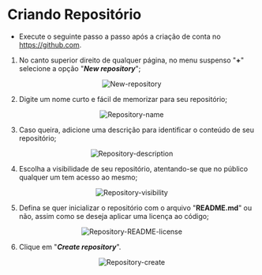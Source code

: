 # Criando Repositório

* Execute o seguinte passo a passo após a criação de conta no https://github.com.

1. No canto superior direito de qualquer página, no menu suspenso "**+**" selecione a opção "_**New repository**_";

<div align="center">
    <img align="center" alt="New-repository" src="https://docs.github.com/assets/cb-11427/images/help/repository/repo-create.png">
</div>

2. Digite um nome curto e fácil de memorizar para seu repositório;

<div align="center">
    <img align="center" alt="Repository-name" src="https://docs.github.com/assets/cb-25139/images/help/repository/create-repository-name.png">
</div>

3. Caso queira, adicione uma descrição para identificar o conteúdo de seu repositório;

<div align="center">
    <img align="center" alt="Repository-description" src="https://docs.github.com/assets/cb-26377/images/help/repository/create-repository-desc.png">
</div>

4. Escolha a visibilidade de seu repositório, atentando-se que no público qualquer um tem acesso ao mesmo;

<div align="center">
    <img align="center" alt="Repository-visibility" src="https://docs.github.com/assets/cb-20877/images/help/repository/create-repository-public-private.png">
</div>

5. Defina se quer inicializar o repositório com o arquivo "**README.md**" ou não, assim como se deseja aplicar uma licença ao código;

<div align="center">
    <img align="center" alt="Repository-README-license" src="https://docs.github.com/assets/cb-49938/images/help/repository/initialize-with-readme.png">
</div>

6. Clique em "_**Create repository**_".

<div align="center">
    <img align="center" alt="Repository-create" src="https://docs.github.com/assets/cb-19887/images/help/repository/create-repository-button.png">
</div>
